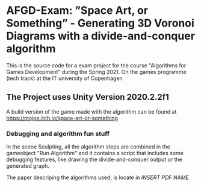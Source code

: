 # AFGD-Exam: ”Space Art, or Something” - Generating 3D Voronoi Diagrams with a divide-and-conquer algorithm
This is the source code for a exam project for the course "Algorithms for Games Development" during the Spring 2021. On the games programme (tech track) at the IT university of Copenhagen

## The Project uses Unity Version 2020.2.2f1

A build version of the game made with the algorithm can be found at https://mojoe.itch.io/space-art-or-something

### Debugging and algorithm fun stuff
In the scene Sculpting, all the algorithm steps are combined in the gameobject "Run Algorithm" and it contains a script that includes some debugging features, like drawing the divide-and-conquer output or the generated graph.

The paper descriping the algorithms used, is locate in *INSERT PDF NAME*
